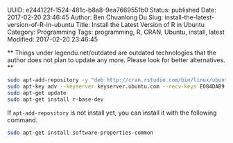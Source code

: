 UUID: e244122f-1524-481c-b8a8-9ea7669551b0
Status: published
Date: 2017-02-20 23:46:45
Author: Ben Chuanlong Du
Slug: install-the-latest-version-of-R-in-ubuntu
Title: Install the Latest Version of R in Ubuntu
Category: Programming
Tags: programming, R, CRAN, Ubuntu, install, latest
Modified: 2017-02-20 23:46:45

**
Things under legendu.net/outdated are outdated technologies 
that the author does not plan to update any more. 
Please look for better alternatives.
**

```bash
sudo apt-add-repository -y "deb http://cran.rstudio.com/bin/linux/ubuntu xenial/"
sudo apt-key adv --keyserver keyserver.ubuntu.com --recv-keys E084DAB9
sudo apt-get update
sudo apt-get install r-base-dev
```

If `apt-add-repository` is not install yet, 
you can install it with the following command.
```bash
sudo apt-get install software-properties-common
```

